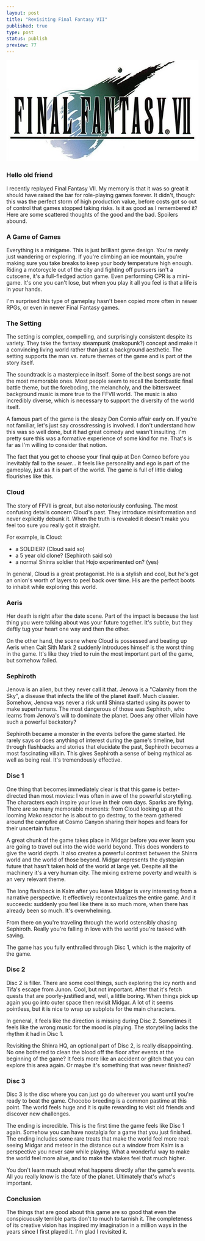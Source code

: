 ```yaml
--- 
layout: post
title: "Revisiting Final Fantasy VII"
published: true
type: post
status: publish
preview: 77
---
```


<img class="alignright" src="/images/ffvii.jpg">

### Hello old friend

I recently replayed Final Fantasy VII. My memory is that it was so great it should have raised the bar for role-playing games forever. It didn't, though: this was the perfect storm of high production value, before costs got so out of control that games stopped taking risks. Is it as good as I remembered it? Here are some scattered thoughts of the good and the bad. Spoilers abound.

### A Game of Games

Everything is a minigame. This is just brilliant game design. You're rarely just wandering or exploring. If you're climbing an ice mountain, you're making sure you take breaks to keep your body temperature high enough. Riding a motorcycle out of the city and fighting off pursuers isn't a cutscene, it's a full-fledged action game. Even performing CPR is a mini-game. It's one you can't lose, but when you play it all you feel is that a life is in your hands.

I'm surprised this type of gameplay hasn't been copied more often in newer RPGs, or even in newer Final Fantasy games.

### The Setting

The setting is complex, compelling, and surprisingly consistent despite its variety. They take the fantasy steampunk (makopunk?) concept and make it a convincing living world rather than just a background aesthetic. The setting supports the man vs. nature themes of the game and is part of the story itself.

The soundtrack is a masterpiece in itself. Some of the best songs are not the most memorable ones. Most people seem to recall the bombastic final battle theme, but the foreboding, the melancholy, and the bittersweet background music is more true to the FFVII world. The music is also incredibly diverse, which is necessary to support the diversity of the world itself.

A famous part of the game is the sleazy Don Cornio affair early on. If you're not familiar, let's just say crossdressing is involved. I don't understand how this was so well done, but it had great comedy and wasn't insulting. I'm pretty sure this was a formative experience of some kind for me. That's is far as I'm willing to consider that notion.

The fact that you get to choose your final quip at Don Corneo before you inevitably fall to the sewer... it feels like personality and ego is part of the gameplay, just as it is part of the world. The game is full of little dialog flourishes like this.

### Cloud

The story of FFVII is great, but also notoriously confusing. The most confusing details concern Cloud's past. They introduce misinformation and never explicitly debunk it. When the truth is revealed it doesn't make you feel too sure you really got it straight.

For example, is Cloud:

* a SOLDIER? (Cloud said so)
* a 5 year old clone? (Sephiroth said so)
* a normal Shinra soldier that Hojo experimented on? (yes)

In general, Cloud is a great protagonist. He is a stylish and cool, but he's got an onion's worth of layers to peel back over time. His are the perfect boots to inhabit while exploring this world.

### Aeris

Her death is right after the date scene. Part of the impact is because the last thing you were talking about was your future together. It's subtle, but they deftly tug your heart one way and then the other.

On the other hand, the scene where Cloud is possessed and beating up Aeris when Cait Sith Mark 2 suddenly introduces himself is the worst thing in the game. It's like they tried to ruin the most important part of the game, but somehow failed.

### Sephiroth

Jenova is an alien, but they never call it that. Jenova is a "Calamity from the Sky", a disease that infects the life of the planet itself. Much classier. Somehow, Jenova was never a risk until Shinra started using its power to make superhumans. The most dangerous of those was Sephiroth, who learns from Jenova's will to dominate the planet. Does any other villain have such a powerful backstory?

Sephiroth became a monster in the events before the game started. He rarely says or does anything of interest during the game's timeline, but through flashbacks and stories that elucidate the past, Sephiroth becomes a most fascinating villain. This gives Sephiroth a sense of being mythical as well as being real. It's tremendously effective.

### Disc 1

One thing that becomes immediately clear is that this game is better-directed than most movies: I was often in awe of the powerful storytelling. The characters each inspire your love in their own days. Sparks are flying. There are so many memorable moments: from Cloud looking up at the looming Mako reactor he is about to go destroy, to the team gathered around the campfire at Cosmo Canyon sharing their hopes and fears for their uncertain future.

A great chunk of the game takes place in Midgar before you ever learn you are going to travel out into the wide world beyond. This does wonders to give the world depth. It also creates a powerful contrast between the Shinra world and the world of those beyond. Midgar represents the dystopian future that hasn't taken hold of the world at large yet. Despite all the machinery it's a very human city. The mixing extreme poverty and wealth is an very relevant theme.

The long flashback in Kalm after you leave Midgar is very interesting from a narrative perspective. It effectively recontextualizes the entire game. And it succeeds: suddenly you feel like there is so much more, when there has already been so much. It's overwhelming.

From there on you're traveling through the world ostensibly chasing Sephiroth. Really you're falling in love with the world you're tasked with saving.

The game has you fully enthralled through Disc 1, which is the majority of the game.

### Disc 2

Disc 2 is filler. There are some cool things, such exploring the icy north and Tifa's escape from Junon. Cool, but not important. After that it's fetch quests that are poorly-justified and, well, a little boring. When things pick up again you go into outer space then revisit Midgar. A lot of it seems pointless, but it is nice to wrap up subplots for the main characters.

In general, it feels like the direction is missing during Disc 2. Sometimes it feels like the wrong music for the mood is playing. The storytelling lacks the rhythm it had in Disc 1.

Revisiting the Shinra HQ, an optional part of Disc 2, is really disappointing. No one bothered to clean the blood off the floor after events at the beginning of the game? It feels more like an accident or glitch that you can explore this area again. Or maybe it's something that was never finished?

### Disc 3

Disc 3 is the disc where you can just go do wherever you want until you're ready to beat the game. Chocobo breeding is a common pastime at this point. The world feels huge and it is quite rewarding to visit old friends and discover new challenges.

The ending is incredible. This is the first time the game feels like Disc 1 again. Somehow you can have nostalgia for a game that you just finished. The ending includes some rare treats that make the world feel more real: seeing Midgar and meteor in the distance out a window from Kalm is a perspective you never saw while playing. What a wonderful way to make the world feel more alive, and to make the stakes feel that much higher.

You don't learn much about what happens directly after the game's events. All you really know is the fate of the planet. Ultimately that's what's important.

### Conclusion

The things that are good about this game are so good that even the conspicuously terrible parts don't to much to tarnish it. The completeness of its creative vision has inspired my imagination in a million ways in the years since I first played it. I'm glad I revisited it.
